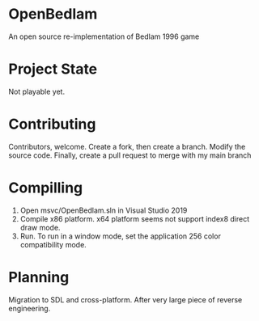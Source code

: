 # OpenBedlam
An open source re-implementation of Bedlam 1996 game

# Project State
Not playable yet.

# Contributing
Contributors, welcome. Create a fork, then create a branch. Modify the source code. Finally, create a pull request to merge with my main branch

# Compilling
1. Open msvc/OpenBedlam.sln in Visual Studio 2019
2. Compile x86 platform. x64 platform seems not support index8 direct draw mode.
3. Run. 
To run in a window mode, set the application 256 color compatibility mode.

# Planning
Migration to SDL and cross-platform. After very large piece of reverse engineering.
